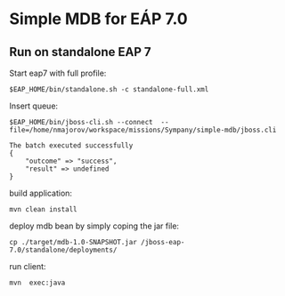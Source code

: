 # Simple MDB for EÁP 7.0

## Run on standalone EAP 7

Start eap7 with full profile:


    $EAP_HOME/bin/standalone.sh -c standalone-full.xml


Insert queue:


    $EAP_HOME/bin/jboss-cli.sh --connect  --file=/home/nmajorov/workspace/missions/Sympany/simple-mdb/jboss.cli 
        
    The batch executed successfully
    {   
        "outcome" => "success",
        "result" => undefined
    }

build application:


    mvn clean install


deploy mdb bean by simply coping the jar file:

	
	cp ./target/mdb-1.0-SNAPSHOT.jar /jboss-eap-7.0/standalone/deployments/


run client:


	mvn  exec:java

